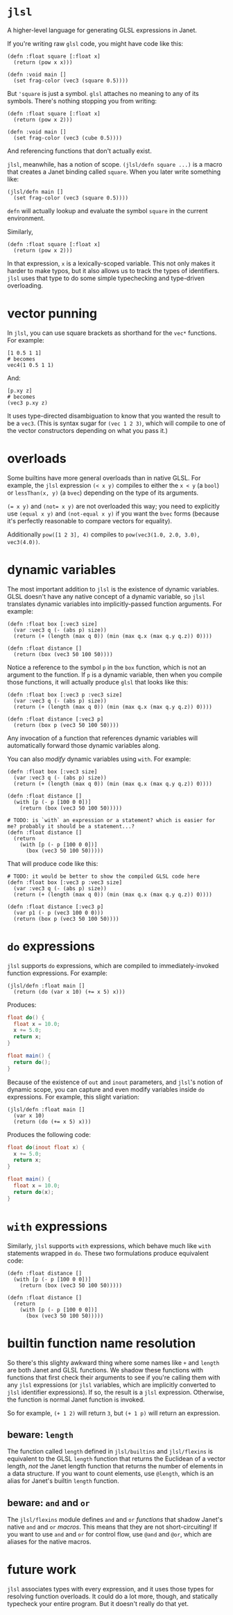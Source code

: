 # `jlsl`

A higher-level language for generating GLSL expressions in Janet.

If you're writing raw `glsl` code, you might have code like this:

```janet
(defn :float square [:float x]
  (return (pow x x)))

(defn :void main []
  (set frag-color (vec3 (square 0.5))))
```

But `'square` is just a symbol. `glsl` attaches no meaning to any of its symbols. There's nothing stopping you from writing:

```janet
(defn :float square [:float x]
  (return (pow x 2)))

(defn :void main []
  (set frag-color (vec3 (cube 0.5))))
```

And referencing functions that don't actually exist.

`jlsl`, meanwhile, has a notion of scope. `(jlsl/defn square ...)` is a macro that creates a Janet binding called `square`. When you later write something like:

```janet
(jlsl/defn main []
  (set frag-color (vec3 (square 0.5))))
```

`defn` will actually lookup and evaluate the symbol `square` in the current environment.

Similarly,

```janet
(defn :float square [:float x]
  (return (pow x 2)))
```

In that expression, `x` is a lexically-scoped variable. This not only makes it harder to make typos, but it also allows us to track the types of identifiers. `jlsl` uses that type to do some simple typechecking and type-driven overloading.

# vector punning

In `jlsl`, you can use square brackets as shorthand for the `vec*` functions. For example:

```janet
[1 0.5 1 1]
# becomes
vec4(1 0.5 1 1)
```

And:

```janet
[p.xy z]
# becomes
(vec3 p.xy z)
```

It uses type-directed disambiguation to know that you wanted the result to be a `vec3`. (This is syntax sugar for `(vec 1 2 3)`, which will compile to one of the vector constructors depending on what you pass it.)

# overloads

Some builtins have more general overloads than in native GLSL. For example, the `jlsl` expression `(< x y)` compiles to either the `x < y` (a `bool`) or `lessThan(x, y)` (a `bvec`) depending on the type of its arguments.

`(= x y)` and `(not= x y)` are not overloaded this way; you need to explicitly use `(equal x y)` and `(not-equal x y)` if you want the `bvec` forms (because it's perfectly reasonable to compare vectors for equality).

Additionally `pow([1 2 3], 4)` compiles to `pow(vec3(1.0, 2.0, 3.0), vec3(4.0))`.

# dynamic variables

The most important addition to `jlsl` is the existence of dynamic variables. GLSL doesn't have any native concept of a dynamic variable, so `jlsl` translates dynamic variables into implicitly-passed function arguments. For example:

```janet
(defn :float box [:vec3 size]
  (var :vec3 q (- (abs p) size))
  (return (+ (length (max q 0)) (min (max q.x (max q.y q.z)) 0))))

(defn :float distance []
  (return (box (vec3 50 100 50))))
```

Notice a reference to the symbol `p` in the `box` function, which is not an argument to the function. If `p` is a dynamic variable, then when you compile those functions, it will actually produce `glsl` that looks like this:

```janet
(defn :float box [:vec3 p :vec3 size]
  (var :vec3 q (- (abs p) size))
  (return (+ (length (max q 0)) (min (max q.x (max q.y q.z)) 0))))

(defn :float distance [:vec3 p]
  (return (box p (vec3 50 100 50))))
```

Any invocation of a function that references dynamic variables will automatically forward those dynamic variables along.

You can also *modify* dynamic variables using `with`. For example:

```janet
(defn :float box [:vec3 size]
  (var :vec3 q (- (abs p) size))
  (return (+ (length (max q 0)) (min (max q.x (max q.y q.z)) 0))))

(defn :float distance []
  (with [p (- p [100 0 0])]
    (return (box (vec3 50 100 50)))))

# TODO: is `with` an expression or a statement? which is easier for me? probably it should be a statement...?
(defn :float distance []
  (return
    (with [p (- p [100 0 0])]
      (box (vec3 50 100 50)))))
```

That will produce code like this:

```janet
# TODO: it would be better to show the compiled GLSL code here
(defn :float box [:vec3 p :vec3 size]
  (var :vec3 q (- (abs p) size))
  (return (+ (length (max q 0)) (min (max q.x (max q.y q.z)) 0))))

(defn :float distance [:vec3 p]
  (var p1 (- p (vec3 100 0 0)))
  (return (box p (vec3 50 100 50))))
```

# `do` expressions

`jlsl` supports `do` expressions, which are compiled to immediately-invoked function expressions. For example:

```janet
(jlsl/defn :float main []
  (return (do (var x 10) (+= x 5) x)))
```

Produces:

```glsl
float do() {
  float x = 10.0;
  x += 5.0;
  return x;
}

float main() {
  return do();
}
```

Because of the existence of `out` and `inout` parameters, and `jlsl`'s notion of dynamic scope, you can capture and even modify variables inside `do` expressions. For example, this slight variation:

```janet
(jlsl/defn :float main []
  (var x 10)
  (return (do (+= x 5) x)))
```

Produces the following code:

```glsl
float do(inout float x) {
  x += 5.0;
  return x;
}

float main() {
  float x = 10.0;
  return do(x);
}
```

# `with` expressions

Similarly, `jlsl` supports `with` expressions, which behave much like `with` statements wrapped in `do`. These two formulations produce equivalent code:

```janet
(defn :float distance []
  (with [p (- p [100 0 0])]
    (return (box (vec3 50 100 50)))))

(defn :float distance []
  (return
    (with [p (- p [100 0 0])]
      (box (vec3 50 100 50)))))
```

# builtin function name resolution

So there's this slighty awkward thing where some names like `+` and `length` are both Janet and GLSL functions. We shadow these functions with functions that first check their arguments to see if you're calling them with any `jlsl` expressions (or `jlsl` variables, which are implicitly converted to `jlsl` identifier expressions). If so, the result is a `jlsl` expression. Otherwise, the function is normal Janet function is invoked.

So for example, `(+ 1 2)` will return `3`, but `(+ 1 p)` will return an expression.

## beware: `length`

The function called `length` defined in `jlsl/builtins` and `jlsl/flexins` is equivalent to the GLSL `length` function that returns the Euclidean of a vector length, *not* the Janet length function that returns the number of elements in a data structure. If you want to count elements, use `@length`, which is an alias for Janet's builtin `length` function.

## beware: `and` and `or`

The `jlsl/flexins` module defines `and` and `or` *functions* that shadow Janet's native `and` and `or` *macros*. This means that they are not short-circuiting! If you want to use `and` and `or` for control flow, use `@and` and `@or`, which are aliases for the native macros.

# future work

`jlsl` associates types with every expression, and it uses those types for resolving function overloads. It could do a lot more, though, and statically typecheck your entire program. But it doesn't really do that yet.
